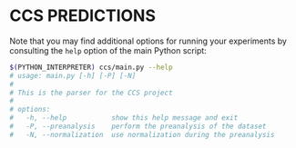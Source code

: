 # CCS PREDICTIONS

Note that you may find additional options for running your experiments
by consulting the `help` option of the main Python script:
```bash
$(PYTHON_INTERPRETER) ccs/main.py --help
# usage: main.py [-h] [-P] [-N]
# 
# This is the parser for the CCS project
# 
# options:
#   -h, --help           show this help message and exit
#   -P, --preanalysis    perform the preanalysis of the dataset
#   -N, --normalization  use normalization during the preanalysis
```